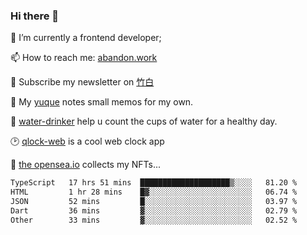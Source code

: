 ### Hi there 👋

<!--
**Alfxjx/Alfxjx** is a ✨ _special_ ✨ repository because its `README.md` (this file) appears on your GitHub profile.

Here are some ideas to get you started:

- 🔭 I’m currently working on ...
- 🌱 I’m currently learning ...
- 👯 I’m looking to collaborate on ...
- 🤔 I’m looking for help with ...
- 💬 Ask me about ...
- 📫 How to reach me: ...
- 😄 Pronouns: ...
- ⚡ Fun fact: ...
-->
🔭  I’m currently a frontend developer;

📫  How to reach me: [abandon.work](https://www.abandon.work/)

🎉  Subscribe my newsletter on [竹白](https://alfxjx.zhubai.love/)

🌱  My [yuque](https://www.yuque.com/alfxjx) notes small memos for my own.

🥤  [water-drinker](https://weldingboys.vercel.app/water) help u count the cups of water for a healthy day.

🕑  [qlock-web](https://qlock-web.vercel.app) is a cool web clock app

🌊  [the opensea.io](https://opensea.io/assets/0x495f947276749ce646f68ac8c248420045cb7b5e/29433830147332339639115006737701029562687338063458078299874716625823015632897) collects my NFTs...

<!--START_SECTION:waka-->

```txt
TypeScript   17 hrs 51 mins  ████████████████████▒░░░░   81.20 %
HTML         1 hr 28 mins    █▓░░░░░░░░░░░░░░░░░░░░░░░   06.74 %
JSON         52 mins         █░░░░░░░░░░░░░░░░░░░░░░░░   03.97 %
Dart         36 mins         ▓░░░░░░░░░░░░░░░░░░░░░░░░   02.79 %
Other        33 mins         ▓░░░░░░░░░░░░░░░░░░░░░░░░   02.52 %
```

<!--END_SECTION:waka-->

